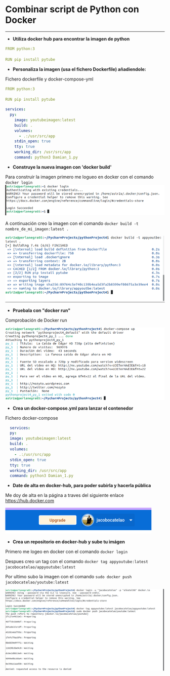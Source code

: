 # Combinar script de Python con Docker


---

* **Utiliza docker hub para encontrar la imagen de python**

```yml
FROM python:3

RUN pip install pytube

```

    
* **Personaliza la imagen (usa el fichero Dockerfile) añadiendole:**

Fichero dockerfile y docker-compose-yml
```yml
FROM python:3

RUN pip install pytube


```

```yml
services:
  py:
    image: youtubeimagen:latest
    build: .
    volumes:
      - .:/usr/src/app
    stdin_open: true
    tty: true
    working_dir: /usr/src/app
    command: python3 Damian_1.py
```
* **Construye la nueva imagen con 'docker build'**

Para construir la imagen primero me logueo en docker con el comando ```docker login ```
![Imagen](https://github.com/Jacobo1234556/Protectodamian/blob/master/Imagenes/Captura%20de%20pantalla%20de%202023-03-02%2017-35-01.png?raw=true)

A continuación creo la imagen con el comando ```docker build -t nombre_de_mi_imagen:latest .```

![Imagen](https://github.com/Jacobo1234556/Protectodamian/blob/master/Imagenes/Captura%20de%20pantalla%20de%202023-03-08%2017-54-06.png?raw=true)

* **Pruebala con "docker run"**

Comprobación de Docker run

![Imagen](https://github.com/Jacobo1234556/Protectodamian/blob/master/Imagenes/Captura%20de%20pantalla%20de%202023-03-08%2018-27-11.png?raw=true)



* **Crea un docker-compose.yml para lanzar el contenedor**

Fichero docker-compose

  ``` yml
    services:
    py:
    image: youtubeimagen:latest
    build: .
    volumes:
      - .:/usr/src/app
    stdin_open: true
    tty: true
    working_dir: /usr/src/app
    command: python3 Damian_1.py
 
   ```
* **Date de alta en docker-hub, para poder subirla y hacerla pública**

Me doy de alta en la página a traves del siguiente enlace https://hub.docker.com

![img.png](https://github.com/Jacobo1234556/Protectodamian/blob/master/Imagenes/img.png?raw=true)

* **Crea un repositorio en docker-hub y sube tu imágen**

Primero me logeo en docker con el comando ```docker login```

Despues creo un tag con el comando ```docker tag appyoutube:latest jacobocatelao/appyoutube:latest ```

Por ultimo subo la imagen con el comando ``` sudo docker push jacobocatelao/youtube:latest ```

![img.png](https://github.com/Jacobo1234556/Protectodamian/blob/master/Imagenes/Captura%20de%20pantalla%20de%202023-03-08%2019-42-24.png?raw=true)

